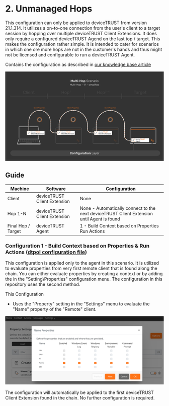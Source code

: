 # 2. Unmanaged Hops
This configuration can only be applied to deviceTRUST from version 21.1.314. It utilizes a on-to-one connection from the user's client to a target session by hopping over multiple deviceTRUST Client Extensions. It does only require a configured deviceTRUST Agend on the last top / target. This makes the configuration rather simple. 
It is intended to cater for scenarios in which one ore more hops are not in the customer's hands and thus might not be licensed and configurable to run a deviceTRUST Agent.

Contains the configuration as described in [our knowledge base article](https://app.hubspot.com/knowledge/7075732/edit/93463466337)

![2 - Unmanaged Hops](../../_assets/images/multi-hop/2-UnmanagedHops/01_Architecture.png)

## Guide
| Machine            | Software                     | Configuration                                                             |
|--------------------|------------------------------|---------------------------------------------------------------------------|
| Client             | deviceTRUST Client Extension | None                                                                      |
| Hop 1-N            | deviceTRUST Client Extension | None - Automatically connect to the next deviceTRUST Client Extension until Agent is found |
| Final Hop / Target | deviceTRUST Agent            | 1 - Build Context based on Properties <br> Run Actions                    |

### Configuration 1 - Build Context based on Properties & Run Actions ([dtpol configuration file](./dT_C_MH_1-UnmanagedHops_1_Target.dtpol)) 
This configuration is applied only to the agent in this scenario. It is utilized to evaluate properties from very first remote client that is found along the chain. You can either evaluate properties by creating a context or by adding the in the "Setting\Properties" configuration menu. The configuration in this repository uses the second method.

This Configuration
- Uses the "Property" setting in the "Settings" menu to evaluate the "Name" property of the "Remote" client.

<img src="../../_assets/images/multi-hop/1-ManagedHops/02_EvaluateRemoteProperties.png" alt="Evaluate Remote Properties" title="Evaluate Remote Properties" width="600">

The configuration will automatically be applied to the first deviceTRUST Client Extension found in the chain. No further configuration is required.